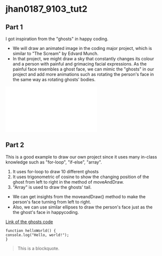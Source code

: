 # jhan0187_9103_tut2

## Part 1
I got inspiration from the "ghosts" in happy coding. 
- We will draw an animated image in the coding major project, which is similar to "The Scream" by Edvard Munch. 
- In that project, we might draw a sky that constantly changes its colour and a person with painful and grimacing facial expressions. As the painful face resembles a ghost face, we can mimic the "ghosts" in our project and add more animations such as rotating the person's face in the same way as rotating ghosts' bodies.

![An image of the ghosts](ghosts.pdf)




## Part 2
This is a good example to draw our own project since it uses many in-class knowledge such as "for-loop", "if-else", "array". 
1. It uses for-loop to draw 10 different ghosts
2. It uses trigonometric of cosine to show the changing position of the ghost from left to right in the method of moveAndDraw. 
3. "Array" is used to draw the ghosts' tail. 

- We can get insights from the moveandDraw() method to make the person's face turning from left to right.
- Also, we can use similar ellipses to draw the person's face just as the the ghost's face in happycoding.

[Link of the ghosts code](https://happycoding.io/tutorials/p5js/creating-classes/ghosts)


```
function helloWorld() {
console.log("Hello, world!");
}
```
> This is a blockquote.



